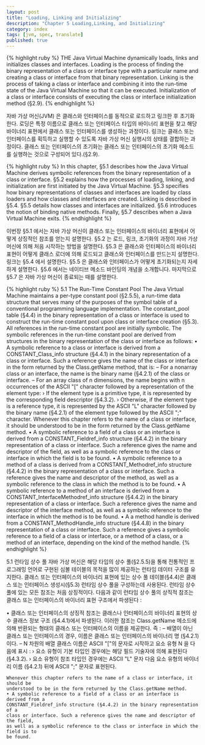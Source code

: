 ```yaml
---
layout: post
title: "Loading, Linking and Initializing"
description: "Chapter 5 Loading,Linking, and Initializing"
category: index
tags: [jvm, spec, translate]
published: true
---
```


{% highlight ruby %}
THE Java Virtual Machine dynamically loads, links and initializes classes and
interfaces. Loading is the process of finding the binary representation of a class
or interface type with a particular name and creating a class or interface from
that binary representation. Linking is the process of taking a class or interface and
combining it into the run-time state of the Java Virtual Machine so that it can be
executed. Initialization of a class or interface consists of executing the class or
interface initialization method <clinit> (§2.9).
{% endhighlight %}

자바 가상 머신(JVM) 은 클래스와 인터페이스를 동적으로 로드하고 링크한 후 초기화 한다.
로딩은 특정 이름으로 클래스 또는 인터페이스 타입의 바이너리 표현을 찾고 해당 바이너리 표현에서 클래스 또는 인터페이스를 생성하는 과정이다.
링크는 클래스 또는 인터페이스를 획득하고 실행할 수 있도록 자바 가상 머신 실행시의 상태를 결합하는 과정이다.
클래스 또는 인터페이스의 초기화는 클래스 또는 인터페이스의 초기화 메소드 <clinit> 를 실행하는 것으로 구성되어 있다.(§2.9).

{% highlight ruby %}
In this chapter, §5.1 describes how the Java Virtual Machine derives symbolic
references from the binary representation of a class or interface. §5.2 explains
how the processes of loading, linking, and initialization are first initiated by the
Java Virtual Machine. §5.3 specifies how binary representations of classes and
interfaces are loaded by class loaders and how classes and interfaces are created.
Linking is described in §5.4. §5.5 details how classes and interfaces are initialized.
§5.6 introduces the notion of binding native methods. Finally, §5.7 describes when
a Java Virtual Machine exits.
{% endhighlight %}

이번장 §5.1 에서는 자바 가상 머신이 클래스 또는 인터페이스의 바이너리 표현에서 어떻게 상징적인 참조를 얻는지 설명한다.
§5.2 는 로드, 링크, 초기화의 과정이 자바 가상 머신에 의해 처음 시작하는 방법을 설명한다.
§5.3 은 클래스와 인터페이스의 바이너리 표현이 어떻게 클래스 로더에 의해 로드되고 클래스와 인터페이스를 만드는지 설명한다.
링크는 §5.4 에서 설명한다. §5.5 은 클래스와 인터페이스가 어떻게 초기화되는지 자세하게 설명한다.
§5.6 에서는 네이티브 메소드 바인딩의 개념을 소개합니다. 마지막으로 §5.7 은 자바 가상 머신이 종료되는 때를 설명한다.

{% highlight ruby %}
5.1 The Run-Time Constant Pool
The Java Virtual Machine maintains a per-type constant pool (§2.5.5), a run-time
data structure that serves many of the purposes of the symbol table of a conventional
programming language implementation.
The constant_pool table (§4.4) in the binary representation of a class or interface
is used to construct the run-time constant pool upon class or interface creation
(§5.3). All references in the run-time constant pool are initially symbolic. The
symbolic references in the run-time constant pool are derived from structures in
the binary representation of the class or interface as follows:
• A symbolic reference to a class or interface is derived from a
CONSTANT_Class_info structure (§4.4.1) in the binary representation of a class
or interface. Such a reference gives the name of the class or interface in the form
returned by the Class.getName method, that is:
– For a nonarray class or an interface, the name is the binary name (§4.2.1) of
the class or interface.
– For an array class of n dimensions, the name begins with n occurrences of the
ASCII "[" character followed by a representation of the element type:
› If the element type is a primitive type, it is represented by the corresponding
field descriptor (§4.3.2).
› Otherwise, if the element type is a reference type, it is represented by the
ASCII "L" character followed by the binary name (§4.2.1) of the element
type followed by the ASCII ";" character.
Whenever this chapter refers to the name of a class or interface, it should be
understood to be in the form returned by the Class.getName method.
• A symbolic reference to a field of a class or an interface is derived from a
CONSTANT_Fieldref_info structure (§4.4.2) in the binary representation of a
class or interface. Such a reference gives the name and descriptor of the field,
as well as a symbolic reference to the class or interface in which the field is to
be found.
• A symbolic reference to a method of a class is derived from a
CONSTANT_Methodref_info structure (§4.4.2) in the binary representation of a
class or interface. Such a reference gives the name and descriptor of the method,
as well as a symbolic reference to the class in which the method is to be found.
• A symbolic reference to a method of an interface is derived from
a CONSTANT_InterfaceMethodref_info structure (§4.4.2) in the binary
representation of a class or interface. Such a reference gives the name and
descriptor of the interface method, as well as a symbolic reference to the interface
in which the method is to be found.
• A
a method handle is derived from a
CONSTANT_MethodHandle_info structure (§4.4.8) in the binary representation of
a class or interface. Such a reference gives a symbolic reference to a field of a
class or interface, or a method of a class, or a method of an interface, depending
on the kind of the method handle.
{% endhighlight %}

5.1 런타임 상수 풀
자바 가상 머신은 해당 타입의 상수 풀(§2.5.5)을 통해 전통적인 프로그래밍 언어로 구현된 심볼 테이블의 목적을 많이 제공하는 런타임 데이터 구조를 유지한다.
클래스 또는 인터페이스의 바이너리 표현에 있는 상수 풀 테이블(§4.4)은 클래스 또는 인터페이스 생성시(§5.3) 런타임 상수 풀을 구성하는데 사용된다.
런타임 상수풀에 있는 모든 참조는 처음 상징적이다. 다음과 같이 런타임 상수 풀의 상직적 참조는 클래스 또는 인터페이스의 바이너리 표현 구조에서 파생된다 :

• 클래스 또는 인터페이스의 상징적 참조는 클래스나 인터페이스의 바이너리 표현의 상수 클래스 정보 구조 (§4.4.1)에서 파생된다.
  이러한 참조는 Class.getName 메소드에 의해 반환되는 형태의 클래스 또는 인터페이스의 이름을 제공한다. 즉 :
  – 배열이 아닌 클래스 또는 인터페이스의 경우, 이름은 클래스 또는 인터페이스의 바이너리 명 (§4.2.1) 이다.
  – N 차원의 배열 클래스 이름은 ASCII "["의 문자로 시작하고 요소 유형 N 을 다음에 표시 :
    › 요소 유형이 기본 타입인 경우에는 해당 필드 기술자에 의해 표현된다(§4.3.2).
    › 요소 유형이 참조 타입인 경우에는 ASCII "L" 문자 다음 요소 유형의 바이너리 이름 (§4.2.1) 뒤에 ASCII ";" 문자로 표현된다.



    Whenever this chapter refers to the name of a class or interface, it should be
    understood to be in the form returned by the Class.getName method.
    • A symbolic reference to a field of a class or an interface is derived from a
    CONSTANT_Fieldref_info structure (§4.4.2) in the binary representation of a
    class or interface. Such a reference gives the name and descriptor of the field,
    as well as a symbolic reference to the class or interface in which the field is to
    be found.
